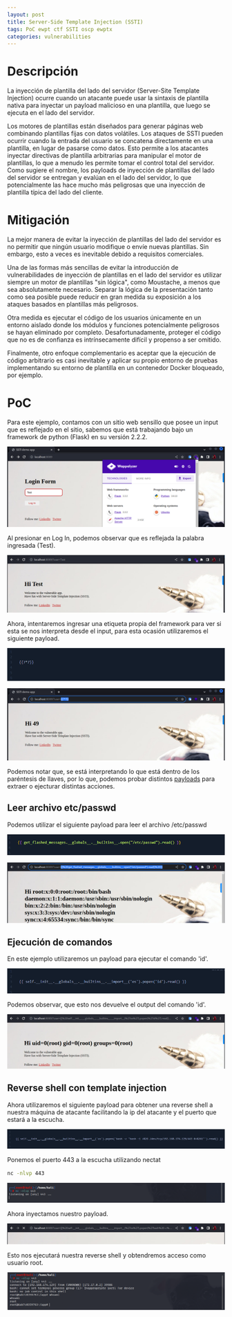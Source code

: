 ```yaml
---
layout: post
title: Server-Side Template Injection (SSTI) 
tags: PoC ewpt ctf SSTI oscp ewptx
categories: vulnerabilities 
---
```


# Descripción

La inyección de plantilla del lado del servidor (Server-Site Template Injection) ocurre cuando un atacante puede usar la sintaxis de plantilla nativa para inyectar un payload malicioso en una plantilla, que luego se ejecuta en el lado del servidor.

Los motores de plantillas están diseñados para generar páginas web combinando plantillas fijas con datos volátiles. Los ataques de SSTI pueden ocurrir cuando la entrada del usuario se concatena directamente en una plantilla, en lugar de pasarse como datos. Esto permite a los atacantes inyectar directivas de plantilla arbitrarias para manipular el motor de plantillas, lo que a menudo les permite tomar el control total del servidor. Como sugiere el nombre, los payloads de inyección de plantillas del lado del servidor se entregan y evalúan en el lado del servidor, lo que potencialmente las hace mucho más peligrosas que una inyección de plantilla típica del lado del cliente.

# Mitigación

La mejor manera de evitar la inyección de plantillas del lado del servidor es no permitir que ningún usuario modifique o envíe nuevas plantillas. Sin embargo, esto a veces es inevitable debido a requisitos comerciales.

Una de las formas más sencillas de evitar la introducción de vulnerabilidades de inyección de plantillas en el lado del servidor es utilizar siempre un motor de plantillas "sin lógica", como Moustache, a menos que sea absolutamente necesario. Separar la lógica de la presentación tanto como sea posible puede reducir en gran medida su exposición a los ataques basados ​​en plantillas más peligrosos.

Otra medida es ejecutar el código de los usuarios únicamente en un entorno aislado donde los módulos y funciones potencialmente peligrosos se hayan eliminado por completo. Desafortunadamente, proteger el código que no es de confianza es intrínsecamente difícil y propenso a ser omitido.

Finalmente, otro enfoque complementario es aceptar que la ejecución de código arbitrario es casi inevitable y aplicar su propio entorno de pruebas implementando su entorno de plantilla en un contenedor Docker bloqueado, por ejemplo.

# PoC 

Para este ejemplo, contamos con un sitio web sensillo que posee un input que es reflejado en el sitio, sabemos que está trabajando bajo un framework de python (Flask) en su versión 2.2.2.

![](/assets/24/1.png)

Al presionar en Log In, podemos observar que es reflejada la palabra ingresada (Test).

![](/assets/24/2.png)

Ahora, intentaremos ingresar una etiqueta propia del framework para ver si esta se nos interpreta desde el input, para esta ocasión utilizaremos el siguiente payload.

![](/assets/24/12.png)

![](/assets/24/3.png)

Podemos notar que, se está interpretando lo que está dentro de los paréntesis de llaves, por lo que, podemos probar distintos [payloads](https://github.com/swisskyrepo/PayloadsAllTheThings/tree/master/Server%20Side%20Template%20Injection#jinja2) para extraer o ejecturar distintas acciones.

## Leer archivo etc/passwd

Podemos utilizar el siguiente payload para leer el archivo /etc/passwd

![](/assets/24/9.png)

![](/assets/24/4.png)

## Ejecución de comandos

En este ejemplo utilizaremos un payload para ejecutar el comando 'id'.

![](/assets/24/10.png)

Podemos observar, que esto nos devuelve el output del comando 'id'.

![](/assets/24/5.png)

## Reverse shell con template injection

Ahora utilizaremos el siguiente payload para obtener una reverse shell a nuestra máquina de atacante facilitando la ip del atacante y el puerto que estará a la escucha.

![](/assets/24/11.png)

Ponemos el puerto 443 a la escucha utilizando nectat

~~~ bash
nc -nlvp 443
~~~

![](/assets/24/6.png)

Ahora inyectamos nuestro payload.

![](/assets/24/7.png)

Esto nos ejecutará nuestra reverse shell y obtendremos acceso como usuario root.

![](/assets/24/8.png)
